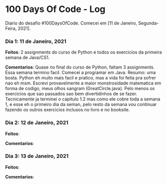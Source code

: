 # 100 Days Of Code - Log

Diario do desafio #100DaysOfCode. Comecei em [11 de Janeiro, Segunda-Feira, 2021].

### Dia 1: 11 de Janeiro, 2021 


**Feitos**: 2 assignments do curso de Python e todos os exercicios da primeira semana de Java/CS1. 

**Comentarios**: Quase no final do curso de Python, faltam 3 assignments. Essa semana termino facil.
Comecei a programar em Java. Resumo: uma bosta. Python eh muito mais facil e pratico, mas a vida foi feita pra sofrer nao eh msm. 
Escrevi provavelmente a maior monstrosidade matematica em forma de codigo, meus olhos sangram (GreatCircle.java). Pelo menos os exercicios que sao passados sao bem divertidinhos de se fazer. 
Tecnicamente ja terminei o capitulo 1.2 mas como ele cobre  toda a semana 1, e esse eh o primeiro dia da seman, pelo resto da semana vou continuar fazendo os outros exercicios inclusos no livro e no booksite.


### Dia 2: 12 de Janeiro, 2021 

**Feitos**:

**Comentarios**:

### Dia 3: 13 de Janeiro, 2021 

**Feitos**:

**Comentarios**:
